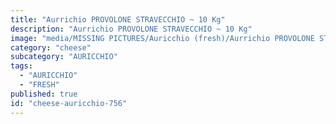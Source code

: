 ```yaml
---
title: "Aurrichio PROVOLONE STRAVECCHIO ~ 10 Kg"
description: "Aurrichio PROVOLONE STRAVECCHIO ~ 10 Kg"
image: "media/MISSING PICTURES/Auricchio (fresh)/Aurrichio PROVOLONE STRAVECCHIO  ~ 10 Kg.jpg"
category: "cheese"
subcategory: "AURICCHIO"
tags:
  - "AURICCHIO"
  - "FRESH"
published: true
id: "cheese-auricchio-756"
---
```

